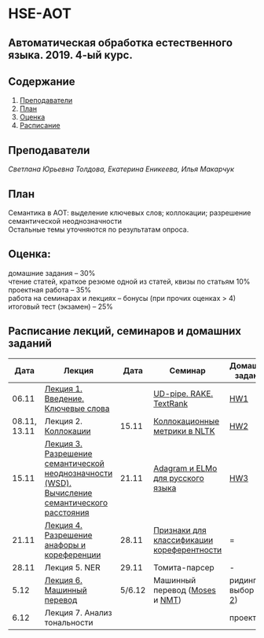 # HSE-АОТ
## Автоматическая обработка естественного языка. 2019. 4-ый курс. <br>

## Содержание
1. [Преподаватели](#prep)
2. [План](#plan)
3. [Оценка](#score)
4. [Расписание](#sched)

## Преподаватели<a name="prep"/>
*Светлана Юрьевна Толдова, Екатерина Еникеева, Илья Макарчук*<br>

## План<br><a name="plan"/>
Семантика в АОТ: выделение ключевых слов; коллокации; разрешение семантической неоднозначности<br>
Остальные темы уточняются по результатам опроса.

## Оценка:<br><a name="score"/>
домашние задания – 30% <br>
чтение статей, краткое резюме одной из статей, квизы по статьям 10%<br>
проектная работа – 35%<br>
работа на семинарах и лекциях – бонусы (при прочих оценках > 4)<br>
итоговый тест (экзамен) – 25%<br>

## Расписание лекций, семинаров и домашних заданий<a name="sched"/>
|Дата|Лекция|Дата|Семинар|Домашнее задание|Дедлайн|
|-|-|-|-|-|-|
|06.11|[Лекция 1. Введение. Ключевые слова](https://github.com/sjut/HSE-Compling/blob/master/Lectures/CL2_1L_KW.ppt)|| [UD-pipe. RAKE. TextRank](https://github.com/sjut/HSE-Compling/tree/master/seminars/1_Keywords.ipynb) | [HW1](https://github.com/sjut/HSE-Compling/tree/master/hw/hw1.md) |18.11|
|08.11, 13.11|Лекция 2. [Коллокации](https://github.com/sjut/HSE-Compling/blob/master/Lectures/CL2_L_Collocations.pptx)|15.11|[Коллокационные метрики в NLTK](https://github.com/sjut/HSE-Compling/tree/master/seminars/2_Collocations.ipynb)| [HW2](https://github.com/sjut/HSE-Compling/tree/master/hw/hw2.md) | 26.11 |
|15.11|[Лекция 3. Разрешение семантической неоднозначности (WSD). Вычисление семантического расстояния]()| 21.11 | [Adagram и ELMo для русского языка](https://github.com/sjut/HSE-Compling/tree/master/seminars/3_WSD.ipynb) | [HW3](https://github.com/sjut/HSE-Compling/tree/master/hw/hw3.md) | 9.12 |
|21.11|[Лекция 4. Разрешение анафоры и кореференции]()| 28.11 | [Признаки для классификации кореферентности](https://github.com/sjut/HSE-Compling/tree/master/seminars/4_Coreference.ipynb) | = | = |
|28.11|Лекция 5. NER | 29.11 | Томита-парсер | - | - |
|5.12 | [Лекция 6. Машинный перевод](https://github.com/sjut/HSE-Compling/blob/master/Lectures/MT.pptx) | 5/6.12 | Машинный перевод ([Moses](http://www.statmt.org/moses/?n=Moses.Tutorial) и [NMT](https://github.com/sjut/HSE-Compling/tree/master/seminars/6_NMT.ipynb)) | ридинг на выбор ([1](https://www.aclweb.org/anthology/J03-1002.pdf) и [2](https://arxiv.org/pdf/1409.0473.pdf)) | |
|6.12 | Лекция 7. Анализ тональности | | | проект | 23.12 |

